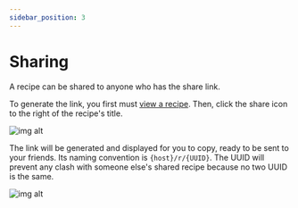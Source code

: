 ```yaml
---
sidebar_position: 3
---
```


# Sharing

A recipe can be shared to anyone who has the share link.

To generate the link, you first must [view a recipe](/docs/features/manage/view). Then, click the share icon to the right of the
recipe's title. 

![img alt](/img/features/sharing-icon.png)

The link will be generated and displayed for you to copy, ready to be sent to your friends.
Its naming convention is `{host}/r/{UUID}`. The UUID will prevent any clash with someone else's 
shared recipe because no two UUID is the same.

![img alt](/img/features/sharing-dialog.png)
